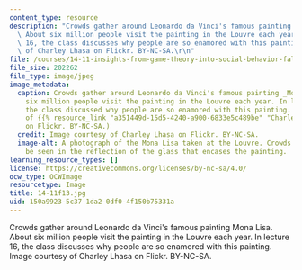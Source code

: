 ```yaml
---
content_type: resource
description: "Crowds gather around Leonardo da Vinci's famous painting Mona Lisa.\
  \ About six million people visit the painting in the Louvre each year. In lecture\
  \ 16, the class discusses why people are so enamored with this painting. Image courtesy\
  \ of Charley Lhasa on Flickr. BY-NC-SA.\r\n"
file: /courses/14-11-insights-from-game-theory-into-social-behavior-fall-2013/150a99235c371da20df04f150b75331a_14-11f13.jpg
file_size: 202262
file_type: image/jpeg
image_metadata:
  caption: Crowds gather around Leonardo da Vinci's famous painting _Mona Lisa_. About
    six million people visit the painting in the Louvre each year. In lecture 16,
    the class discussed why people are so enamored with this painting. (Image courtesy
    of {{% resource_link "a351449d-15d5-4240-a900-6833e5c489be" "Charley Lhasa" %}}
    on Flickr. BY-NC-SA.)
  credit: Image courtesy of Charley Lhasa on Flickr. BY-NC-SA.
  image-alt: A photograph of the Mona Lisa taken at the Louvre. Crowds of people can
    be seen in the reflection of the glass that encases the painting.
learning_resource_types: []
license: https://creativecommons.org/licenses/by-nc-sa/4.0/
ocw_type: OCWImage
resourcetype: Image
title: 14-11f13.jpg
uid: 150a9923-5c37-1da2-0df0-4f150b75331a
---
```

Crowds gather around Leonardo da Vinci's famous painting Mona Lisa. About six million people visit the painting in the Louvre each year. In lecture 16, the class discusses why people are so enamored with this painting. Image courtesy of Charley Lhasa on Flickr. BY-NC-SA.
